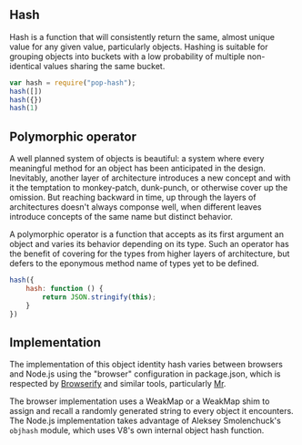 
## Hash

Hash is a function that will consistently return the same, almost unique value
for any given value, particularly objects.
Hashing is suitable for grouping objects into buckets with a low probability of
multiple non-identical values sharing the same bucket.

```js
var hash = require("pop-hash");
hash([])
hash({})
hash(1)
```

## Polymorphic operator

A well planned system of objects is beautiful: a system where every meaningful
method for an object has been anticipated in the design.
Inevitably, another layer of architecture introduces a new concept and with it
the temptation to monkey-patch, dunk-punch, or otherwise cover up the omission.
But reaching backward in time, up through the layers of architectures doesn't
always componse well, when different leaves introduce concepts of the same name
but distinct behavior.

A polymorphic operator is a function that accepts as its first argument an
object and varies its behavior depending on its type.
Such an operator has the benefit of covering for the types from higher layers of
architecture, but defers to the eponymous method name of types yet to be
defined.

```js
hash({
    hash: function () {
        return JSON.stringify(this);
    }
})
```

## Implementation

The implementation of this object identity hash varies between browsers and
Node.js using the "browser" configuration in package.json, which is respected by
[Browserify][] and similar tools, particularly [Mr][].

[Browserify]: https://github.com/substack/node-browserify
[Mr]: https://github.com/montagejs/mr

The browser implementation uses a WeakMap or a WeakMap shim to assign and recall
a randomly generated string to every object it encounters.
The Node.js implementation takes advantage of Aleksey Smolenchuck's `objhash`
module, which uses V8's own internal object hash function.

